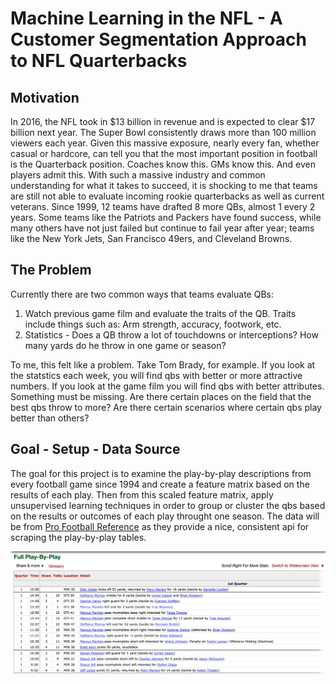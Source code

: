 # Machine Learning in the NFL - A Customer Segmentation Approach to NFL Quarterbacks

## Motivation
In 2016, the NFL took in $13 billion in revenue and is expected to clear $17 billion next year. The Super Bowl consistently draws more than 100 million viewers each year. Given this massive exposure, nearly every fan, whether casual or hardcore, can tell you that the most important position in football is the Quarterback position. Coaches know this. GMs know this. And even players admit this. With such a massive industry and common understanding for what it takes to succeed, it is shocking to me that teams are still not able to evaluate incoming rookie quarterbacks as well as current veterans. Since 1999, 12 teams have drafted 8 more QBs, almost 1 every 2 years. Some teams like the Patriots and Packers have found success, while many others have not just failed but continue to fail year after year; teams like the New York Jets, San Francisco 49ers, and Cleveland Browns.
 
 ## The Problem
 Currently there are two common ways that teams evaluate QBs:
 1. Watch previous game film and evaluate the traits of the QB. Traits include things such as: Arm strength, accuracy, footwork, etc.
 1. Statistics - Does a QB throw a lot of touchdowns or interceptions? How many yards do he throw in one game or season?
     
 To me, this felt like a problem. Take Tom Brady, for example. If you look at the statstics each week, you will find qbs with better or more attractive numbers. If you look at the game film you will find qbs with better attributes. Something must be missing. Are there certain places on the field that the best qbs throw to more? Are there certain scenarios where certain qbs play better than others?
 
 ## Goal - Setup - Data Source
 The goal for this project is to examine the play-by-play descriptions from every football game since 1994 and create a feature matrix based on the results of each play. Then from this scaled feature matrix, apply unsupervised learning techniques in order to group or cluster the qbs based on the results or outcomes of each play throught one season. The data will be from [Pro Football Reference](http://http://www.pro-football-reference.com/) as they provide a nice, consistent api for scraping the play-by-play tables.

![pbp](https://github.com/BradenJones5/galvanize_capstone/blob/master/pbp_snapshot.jpeg)

